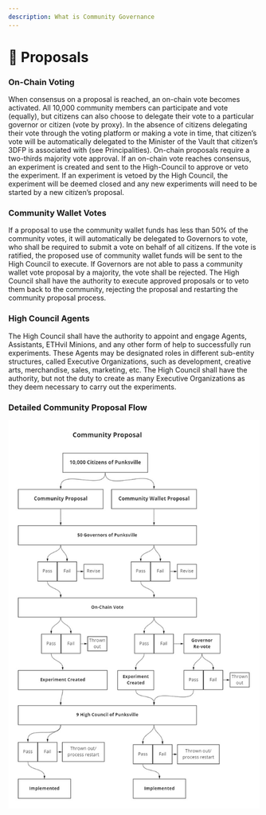 ```yaml
---
description: What is Community Governance
---
```


# 📨 Proposals

### On-Chain Voting

When consensus on a proposal is reached, an on-chain vote becomes activated. All 10,000 community members can participate and vote (equally), but citizens can also choose to delegate their vote to a particular governor or citizen (vote by proxy). In the absence of citizens delegating their vote through the voting platform or making a vote in time, that citizen’s vote will be automatically delegated to the Minister of the Vault that citizen’s 3DFP is associated with (see Principalities). On-chain proposals require a two-thirds majority vote approval. If an on-chain vote reaches consensus, an experiment is created and sent to the High-Council to approve or veto the experiment. If an experiment is vetoed by the High Council, the experiment will be deemed closed and any new experiments will need to be started by a new citizen’s proposal.

### Community Wallet Votes&#x20;

If a proposal to use the community wallet funds has less than 50% of the community votes, it will automatically be delegated to Governors to vote, who shall be required to submit a vote on behalf of all citizens. If the vote is ratified, the proposed use of community wallet funds will be sent to the High Council to execute. If Governors are not able to pass a community wallet vote proposal by a majority, the vote shall be rejected. The High Council shall have the authority to execute approved proposals or to veto them back to the community, rejecting the proposal and restarting the community proposal process.

### High Council Agents&#x20;

&#x20;The High Council shall have the authority to appoint and engage Agents, Assistants, ETHvil Minions, and any other form of help to successfully run experiments. These Agents may be designated roles in different sub-entity structures, called Executive Organizations, such as development, creative arts, merchandise, sales, marketing, etc. The High Council shall have the authority, but not the duty to create as many Executive Organizations as they deem necessary to carry out the experiments.

### Detailed Community Proposal Flow

![3D FrankenPunks ](<../../../.gitbook/assets/3DFP Governance - Frame 1.jpg>)
